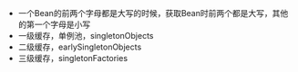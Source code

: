 - 一个Bean的前两个字母都是大写的时候，获取Bean时前两个都是大写，其他的第一个字母是小写
- 一级缓存，单例池，singletonObjects
- 二级缓存，earlySingletonObjects
- 三级缓存，singletonFactories